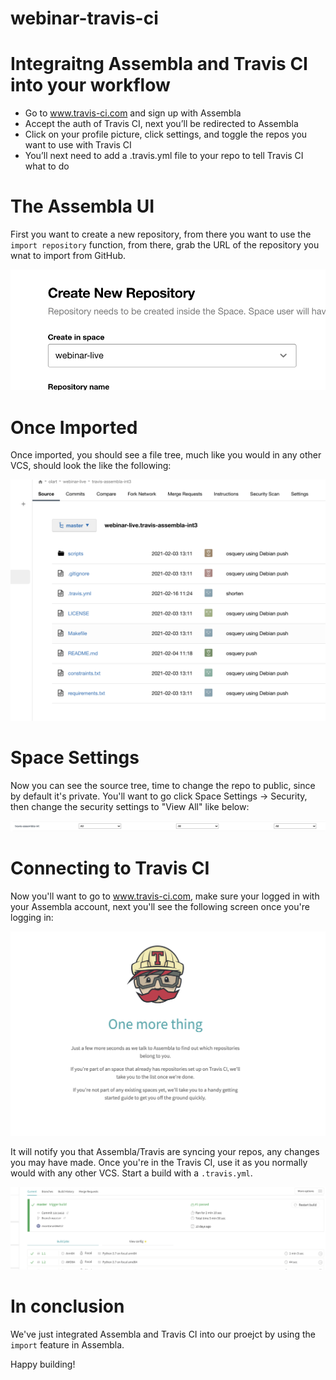 # webinar-travis-ci


# Integraitng Assembla and Travis CI into your workflow 

* Go to www.travis-ci.com and sign up with Assembla
* Accept the auth of Travis CI, next you’ll be redirected to Assembla
* Click on your profile picture, click settings, and toggle the repos you want to use with Travis CI
* You’ll next need to add a .travis.yml file to your repo to tell Travis CI what to do

# The Assembla UI 

First you want to create a new repository, from there you want to use the `import repository` function, from there, grab the URL of the repository you wnat to import from GitHub. 

![1](assembla3.png) 

# Once Imported 

Once imported, you should see a file tree, much like you would in any other VCS, should look the like the following: 

![3](assembla2.png)

# Space Settings 

Now you can see the source tree, time to change the repo to public, since by default it's private. You'll want to go click Space Settings -> Security, then change the security settings to "View All" like below: 

![5](assembla5.png)

# Connecting to Travis CI 

Now you'll want to go to www.travis-ci.com, make sure your logged in with your Assembla account, next you'll see the following screen once you're logging in:

![4](assembla4.png) 

It will notify you that Assembla/Travis are syncing your repos, any changes you may have made. Once you're in the Travis CI, use it as you normally would with any other VCS. Start a build with a `.travis.yml`. 

![5](assembla1.png) 

# In conclusion 

We've just integrated Assembla and Travis CI into our proejct by using the `import` feature in Assembla. 

Happy building! 
